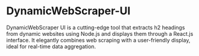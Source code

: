 # DynamicWebScraper-UI
 DynamicWebScraper UI is a cutting-edge tool that extracts h2 headings from dynamic websites using Node.js and displays them through a React.js interface. It elegantly combines web scraping with a user-friendly display, ideal for real-time data aggregation.
